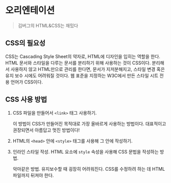 # 오리엔테이션

> 김버그의 HTML&CSS는 재밌다

## CSS의 필요성

CSS는 Cascading Style Sheet의 약자로, HTML에 디자인을 입히는 역할을 한다. HTML 문서와 스타일을 다루는 문서를 분리하기 위해 사용하는 것이 CSS이다. 분리해서 사용하지 않고 HTML만으로 관리를 한다면, 문서가 지저분해지고, 스타일 변경 혹은 유지 보수 시에도 어려워질 것이다. 웹 표준을 지정하는 W3C에서 만든 스타일 시트 전용 언어가 CSS이다.

## CSS 사용 방법

1. CSS 파일을 만들어서 `<link>` 태그 사용하기.

   이 방법이 CSS가 만들어진 목적대로 가장 올바르게 사용하는 방법이다. 대표적이고 권장되면서 아름답고 멋진 방법이다!

2. HTML의 `<head>` 안에 `<style>` 태그를 사용해 그 안에 작성하기.
3. 인라인 스타일 작성. HTML 요소에 `style` 속성을 사용해 CSS 문법을 작성하는 방법.

   악마같은 방법. 유지보수할 때 굉장히 어려워진다. CSS를 수정하려 하는 데 HTML 파일까지 뒤져야 한다.
